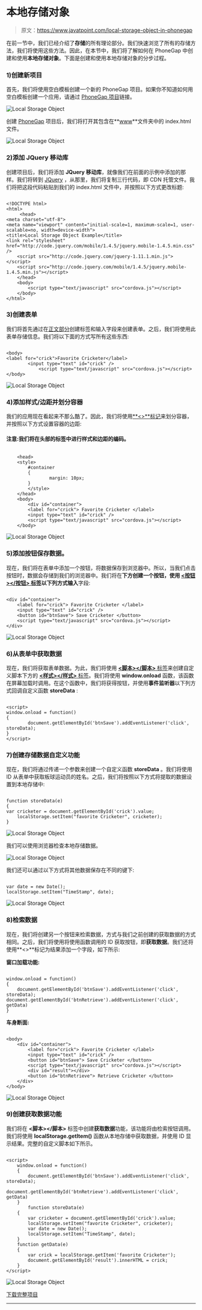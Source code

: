 # 本地存储对象

> 原文：<https://www.javatpoint.com/local-storage-object-in-phonegap>

在前一节中，我们已经介绍了**存储**的所有理论部分。我们快速浏览了所有的存储方法，我们将使用这些方法。因此，在本节中，我们将了解如何在 PhoneGap 中创建和使用**本地存储对象**。下面是创建和使用本地存储对象的分步过程。

### 1)创建新项目

首先，我们将使用空白模板创建一个新的 PhoneGap 项目。如果你不知道如何用空白模板创建一个应用，请通过 [PhoneGap 项目](https://www.javatpoint.com/creating-a-new-phonegap-project)链接。

![Local Storage Object](img/aa3114535ff4f5218f565630f08b5b53.png)

创建 [PhoneGap](https://www.javatpoint.com/phonegap) 项目后，我们将打开其包含在**[www](https://www.javatpoint.com/www-full-form)**文件夹中的 index.html 文件。

![Local Storage Object](img/98093c05ee64bb60135a282259bb1daf.png)

### 2)添加 JQuery 移动库

创建项目后，我们将添加 **JQuery 移动库**，就像我们在前面的示例中添加的那样。我们将转到 [JQuery](https://jquerymobile.com/download/) ，从那里，我们将复制三行代码，即 CDN 托管文件。我们将把这段代码粘贴到我们的 index.html 文件中，并按照以下方式更改标题:

```

<!DOCTYPE html>
<html>
     <head>
<meta charset="utf-8">
<meta name="viewport" content="initial-scale=1, maximum-scale=1, user-scalable=no, width=device-width">
<title>Local Storage Object Example</title>
<link rel="stylesheet" href="http://code.jquery.com/mobile/1.4.5/jquery.mobile-1.4.5.min.css" />
	<script src="http://code.jquery.com/jquery-1.11.1.min.js"></script>
	<script src="http://code.jquery.com/mobile/1.4.5/jquery.mobile-1.4.5.min.js"></script>
    </head>
    <body>
        <script type="text/javascript" src="cordova.js"></script>
    </body>
</html>

```

### 3)创建表单

我们将首先通过在[正文部分](https://www.javatpoint.com/html-body-tag)创建标签和输入字段来创建表单。之后，我们将使用此表单存储信息。我们将以下面的方式写所有这些东西:

```

<body>
<label for="crick">Favorite Cricketer</label>
       	<input type="text" id="crick" />
        	<script type="text/javascript" src="cordova.js"></script>
</body>  

```

![Local Storage Object](img/9b0384d7ee3765b42c29a0aa302ccd80.png)

### 4)添加样式/边距并划分容器

我们的应用现在看起来不那么酷了。因此，我们将使用[**<></div>**标记](https://www.javatpoint.com/html-div-tag)来划分容器，并按照以下方式设置容器的边距:

#### 注意:我们将在头部的标签中进行样式和边距的编码。

```

    <head>
	<style>
    	#container
    	{
        		margin: 10px;
    	}
    	</style>
    </head>
    <body>
        <div id="container">
        <label for="crick"> Favorite Cricketer </label>
        <input type="text" id="crick" />
        <script type="text/javascript" src="cordova.js"></script>
    </body>	

```

![Local Storage Object](img/6c21df1f229598dabff9e23900940081.png)

### 5)添加按钮保存数据。

现在，我们将在表单中添加一个按钮，将数据保存到浏览器中。所以，当我们点击按钮时，数据会存储到我们的浏览器中。我们将在**下方创建一个按钮，使用 [**<按钮></按钮>** 标签](https://www.javatpoint.com/html-button-tag)以下列方式输入**字段:

```

<div id="container">
	<label for="crick"> Favorite Cricketer </label>
	<input type="text" id="crick" />
	<button id="btnSave"> Save Cricketer </button>
	<script type="text/javascript" src="cordova.js"></script>
</div>

```

![Local Storage Object](img/51c293ddba2e780ca5da17d65792ab5e.png)

### 6)从表单中获取数据

现在，我们将获取表单数据。为此，我们将使用 [**<脚本></脚本>** 标签](https://www.javatpoint.com/html-script-tag)来创建自定义脚本下方的 [**<样式></样式>** 标签](https://www.javatpoint.com/html-style)。我们将使用 **window.onload** 函数，该函数在屏幕加载时调用。在这个函数中，我们将获得按钮，并使用**事件监听器**以下列方式回调自定义函数 **storeData** :

```

<script>
window.onload = function()
{
        document.getElementById('btnSave').addEventListener('click', storeData);
}
</script> 

```

### 7)创建存储数据自定义功能

现在，我们将通过传递一个参数来创建一个自定义函数 **storeData** 。我们将使用 ID 从表单中获取板球运动员的姓名。之后，我们将按照以下方式将提取的数据设置到本地存储中:

```

function storeData(e)
{
var cricketer = document.getElementById('crick').value;
	localStorage.setItem("favorite Cricketer", cricketer);
}

```

![Local Storage Object](img/6bc0025f7cd304474143b77a113b88a7.png)

我们可以使用浏览器检查本地存储数据。

![Local Storage Object](img/c434af8e6e25cc1b6589bd55c5079ac4.png)

我们还可以通过以下方式将其他数据保存在不同的键下:

```

var date = new Date();
localStorage.setItem("TimeStamp", date);

```

![Local Storage Object](img/4608440e483ad452de68127c93d48905.png)

### 8)检索数据

现在，我们将创建另一个按钮来检索数据，方式与我们之前创建的获取数据的方式相同。之后，我们将使用将使用函数调用的 ID 获取按钮，即**获取数据**。我们还将使用**<></div>**标记为结果添加一个字段，如下所示:

**窗口加载功能:**

```

window.onload = function()
{
	document.getElementById('btnSave').addEventListener('click', storeData);		document.getElementById('btnRetrieve').addEventListener('click', getData)
}

```

**车身断面:**

```

<body>
	<div id="container">
		<label for="crick"> Favorite Cricketer </label>
		<input type="text" id="crick" />
		<button id="btnSave"> Save Cricketer </button>
		<script type="text/javascript" src="cordova.js"></script>
		<div id="result"></div>
		<button id="btnRetrieve"> Retrieve Cricketer </button>
	</div>
</body>

```

![Local Storage Object](img/84b4825e9505dbc0c5244c9e20a9857e.png)

### 9)创建获取数据功能

我们将在 **<脚本></脚本>** 标签中创建**获取数据**功能，该功能将由检索按钮调用。我们将使用 **localStorage.getItem()** 函数从本地存储中获取数据，并使用 ID 显示结果。完整的自定义脚本如下所示。

```

<script>
	window.onload = function()
	{
		document.getElementById('btnSave').addEventListener('click', storeData);
		document.getElementById('btnRetrieve').addEventListener('click', getData)
	}
        function storeData(e)
	{
		var cricketer = document.getElementById('crick').value;
		localStorage.setItem("favorite Cricketer", cricketer);
		var date = new Date();
		localStorage.setItem("TimeStamp", date);
	}
	function getData(e)
	{
		var crick = localStorage.getItem('favorite Cricketer');
		document.getElementById('result').innerHTML = crick;
	}
</script>

```

![Local Storage Object](img/063c4f424ed7f1b5ab5f030b38c3b69e.png)

[下载完整项目](https://static.javatpoint.com/tutorial/phonegap/download/LocalStorageObject.zip)

* * *